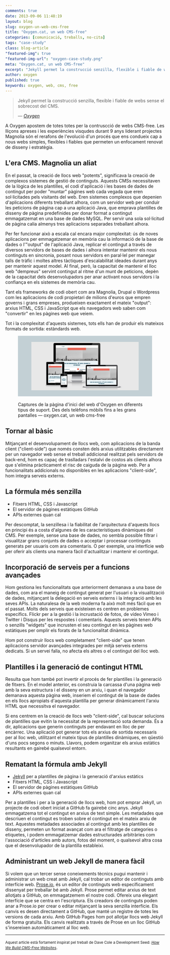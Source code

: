 ```yaml
---
comments: true
date: 2013-09-06 11:48:19
layout: blog
slug: oxygen-un-web-cms-free
title: "Oxygen.cat, un web CMS-free"
categories: [comunicació, treballs, no-cita]
tags: "case-study" 
class: blog-article
"featured-img": true
"featured-img-url": "oxygen-case-study.png"
meta: "Oxygen.cat, un web CMS-free"
excerpt: "Jekyll permet la construcció senzilla, flexible i fiable de webs sense el sobrecost del CMS."
author: oxygen
published: true
keywords: oxygen, web, cms, free
---
```


<blockquote>
	<p>Jekyll permet la construcció senzilla, flexible i fiable de webs sense el sobrecost del CMS.</p>
	<footer>
		&mdash; <cite><a href="{{ page.url }}" title="{{ page.title }}">Oxygen</a></cite>
	</footer>
</blockquote>

A Oxygen apostem de totes totes per la contruscció de webs CMS-free. Les lliçons apreses i les experiències visqudes durant 9 anys liderant projectes Magnolia són el rerafons de l'evolució d'un procés que ens condueix cap a nous webs simples, flexibles i fiables que permeten un enfocament renovat de disseny i estratègia.

## L'era CMS. Magnolia un aliat

En el passat, la creació de llocs web "potents", significava la creació de complexos sistemes de gestió de continguts. Aquests CMSs necessitaven de la lògica de les plantilles, el codi d'aplicació i les bases de dades de contingut per poder "muntar" pàgines web cada vegada que eren sol·licitades pels visitants del web. Eren sistemes complexos que depenien d'aplicacions diferents treballant alhora, com un servidor web per conduir les peticions de pàgina cap a una aplicació Java, que emprava plantilles de disseny de pàgina predefinides per donar format a contingut emmagatzemat en una base de dades MySQL. Per servir una sola sol·licitud de pàgina calia almenys tres aplicacions separades treballant alhora.

Per fer funcionar això a escala cal encara major complexitat: ús de noves aplicacions per emmagatzemar en memòria cau la informació de la base de dades o l'"output" de l'aplicació Java, replicar el contingut a través de diversos servidors de bases de dades i alhora intentar mantenir els nous continguts en sincronia, posant nous servidors en paral·lel per manegar talls de tràfic i moltes altres tàctiques d'escalabilitat ideades durant anys per mantenir aquest model. Al final, però, la capacitat de mantenir el lloc web "dempreus" servint contingut al ritme d'un munt de peticions, depèn de la capacitat dels desenvolupadors per anar activant nous servidors i la confiança en els sistemes de memòria cau.

Tant els frameworks de codi obert com ara Magnolia, Drupal o Wordpress com les aplicacions de codi propietari de milions d'euros que empren governs i grans empreses, produeixen exactament el mateix "output": arxius HTML, CSS i JavaScript que els navegadors web saben com "convertir" en les pàgines web que veiem.

Tot i la complexitat d'aquests sistemes, tots ells han de produir els mateixos formats de sortida: estàndards web.

<figure class="hidden-xs hidden-sm ox_animate_when_almost_visible ox_right-to-left"><img src="/assets/img/oxygen-multi-pantalla.png" /><figcaption><p>Captures de la pàgina d'inici del web d'Oxygen en diferents tipus de suport. Des dels telèfons mòbils fins a les grans pantalles — oxygen.cat, un web cms-free</p></figcaption></figure>

## Tornar al bàsic

Mitjançant el desenvolupament de llocs web, com aplicacions de la banda client ("client-side") que només consten dels arxius utilitzables directament per un navegador web sense el treball addicional realitzat pels servidors de back-end, hom es capaç de traslladars l'estalvi de costos als clients alhora que s'elimina pràcticament el risc de caiguda de la pàgina web. Per a funcionalitats addicionals no disponibles en les aplicacions "client-side", hom integra serveis externs.

## La fórmula més senzilla

- Fitxers HTML, CSS i Javascript
- El servidor de pàgines estàtiques GitHub
- APIs externes quan cal

Per descomptat, la senzillesa i la fiabilitat de l'arquitectura d'aquests llocs en principi és a costa d'algunes de les característiques dinàmiques del CMS. Per exemple, sense una base de dades, no sembla possible filtrar i visualitzar grans conjunts de dades o acceptar i processar continguts generats per usuaris com ara comentaris. O per exemple, una interfície web per oferir als clients una manera fàcil d'actualitzar i mantenir el contingut.

## Incorporació de serveis per a funcions avançades

Hom gestiona les funcionalitats que anteriorment demanava a una base de dades, com ara el maneig de contingut generat per l'usuari o la visualització de dades, mitjançant la delegació en serveis externs i la integració amb les seves APIs. La naturalesa de la web moderna fa això molt més fàcil que en el passat. Molts dels serveis que existeixen es centren en problemes específics. Flickr per a la gestió i la incrustació de fotos, de vídeo Vimeo i Twitter i Disqus per les respostes i comentaris. Aquests serveis tenen APIs o senzills "widgets" que incrusten el seu contingut en les pàgines web estàtiques per omplir els forats de la funcionalitat dinàmica.

Hom pot construir llocs web completament "client-side" que tenen aplicacions servidor avançades integrades per mitjà serveis externs dedicats. Si un servei falla, no afecta els altres o el contingut del lloc web.

## Plantilles i la generació de contingut HTML

Resulta que hom també pot invertir el procés de fer plantilles i la generació de fitxers. En el model anterior, es construia la carcassa d'una pàgina web amb la seva estructura i el disseny en un arxiu, i quan el navegador demanava aquesta pàgina web, inseriem el contingut de la base de dades en els llocs apropiats d'aquesta plantilla per generar dinàmicament l'arxiu HTML que necessitva el navegador.

Si ens centrem en la creació de llocs web "client-side", cal buscar solucions de plantilles que evitin la necessitat de la representació sota demanda. És a dir, aplicacions que generin continguts per endavant en lloc de per encàrrec. Una aplicació pot generar tots els arxius de sortida necessaris per al lloc web, utilitzant el mateix tipus de plantilles dinàmiques, en qüestió d'uns pocs segons o minuts. Llavors, podem organitzar els arxius estàtics resultants en gairebé qualsevol entorn.

## Rematant la fórmula amb Jekyll

- [Jekyll](http://jekyllrb.com/ "Jekyll &bull; Simple, blog-aware, static sites") per a plantilles de pàgina i la generació d'arxius estàtics
- Fitxers HTML, CSS i Javascript
- El servidor de pàgines estàtiques GitHub
- APIs externes quan cal

Per a plantilles i per a la generació de llocs web, hom pot emprar Jekyll, un projecte de codi obert iniciat a GitHub fa gairebé cinc anys. Jekyll emmagatzema tot el contingut en arxius de text simple. Les metadades que descriuen el contingut es troben sobre el contingut en el mateix arxiu de text. Aquestes metadades associades al contingut amb les plantilles de disseny, permeten un format avançat com ara el filtratge de categories o etiquetes, i podem emmagatzemar dades estructurades arbitràries com l'associació d'articles amb autors, fotos del moment, o qualsevol altra cosa que el desenvolupador de la plantilla estableixi.

## Administrant un web Jekyll de manera fàcil

Si volem que un tercer sense coneixements tècnics pugui mantenir i administrar un web creat amb Jekyll, cal trobar un editor de continguts amb interfície web. [Prose.io](http://prose.io/ "Prose &middot; A Content Editor for GitHub"), és un editor de continguts web específicament dissenyat per treballar bé amb Jekyll. Prose permet editar arxius de text allotjats a GitHub, on emmagatzemem el nostre codi. Ofereix una elegant interfície que se centra en l'escriptura. Els creadors de continguts poden anar a Prose.io per crear o editar mitjançant la seva senzilla interfície. Els canvis es desen directament a GitHub, que manté un registre de totes les versions de cada arxiu. Amb GitHub Pages hom pot allotjar llocs web Jekyll de forma gratuïta. Els canvis realitzats a través de Prose en un lloc GitHub s'insereixen automàticament al lloc web.

---

<p><small>Aquest article està fortament inspirat pel treball de Dave Cole a Development Seed: <cite><a href="http://developmentseed.org/blog/2012/07/27/build-cms-free-websites/" title="How We Build CMS-Free Websites | Development Seed" rel="external">How We Build CMS-Free Websites</a></cite></small>.</p>